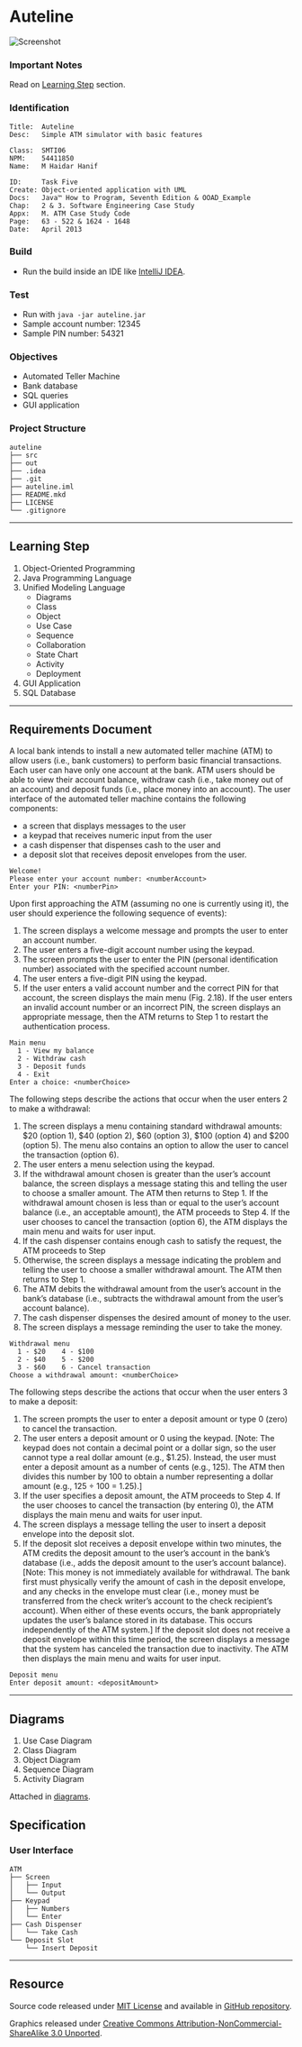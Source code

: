 # Auteline

![Screenshot](./assets/screenshot.png)

### Important Notes

Read on [Learning Step](#learning-step) section.

### Identification

```
Title:  Auteline
Desc:   Simple ATM simulator with basic features

Class:  SMTI06
NPM:    54411850
Name:   M Haidar Hanif

ID:     Task Five
Create: Object-oriented application with UML
Docs:   Java™ How to Program, Seventh Edition & OOAD_Example
Chap:   2 & 3. Software Engineering Case Study
Appx:   M. ATM Case Study Code
Page:   63 - 522 & 1624 - 1648
Date:   April 2013
```

### Build

* Run the build inside an IDE like [IntelliJ IDEA](https://www.jetbrains.com/idea).

### Test

* Run with `java -jar auteline.jar`
* Sample account number: 12345
* Sample PIN number: 54321

### Objectives

* Automated Teller Machine
* Bank database
* SQL queries
* GUI application

### Project Structure

```
auteline
├── src
├── out
├── .idea
├── .git
├── auteline.iml
├── README.mkd
├── LICENSE
└── .gitignore
```

---

## Learning Step

1.  Object-Oriented Programming
2.  Java Programming Language
3.  Unified Modeling Language
    * Diagrams
    * Class
    * Object
    * Use Case
    * Sequence
    * Collaboration
    * State Chart
    * Activity
    * Deployment
4.  GUI Application
5.  SQL Database

---

## Requirements Document

A local bank intends to install a new automated teller machine (ATM) to allow users (i.e., bank customers) to perform basic financial transactions. Each user can have only one account at the bank. ATM users should be able to view their account balance, withdraw cash (i.e., take money out of an account) and deposit funds (i.e., place money into an account). The user interface of the automated teller machine contains the following components:

* a screen that displays messages to the user
* a keypad that receives numeric input from the user
* a cash dispenser that dispenses cash to the user and
* a deposit slot that receives deposit envelopes from the user.

```
Welcome!
Please enter your account number: <numberAccount>
Enter your PIN: <numberPin>
```

Upon first approaching the ATM (assuming no one is currently using it), the user should experience the following sequence of events):

1.  The screen displays a welcome message and prompts the user to enter an account number.
2.  The user enters a five-digit account number using the keypad.
3.  The screen prompts the user to enter the PIN (personal identification number) associated with the specified account number.
4.  The user enters a five-digit PIN using the keypad.
5.  If the user enters a valid account number and the correct PIN for that account, the screen displays the main menu (Fig. 2.18). If the user enters an invalid account number or an incorrect PIN, the screen displays an appropriate message, then the ATM returns to Step 1 to restart the authentication process.

```
Main menu
  1 - View my balance
  2 - Withdraw cash
  3 - Deposit funds
  4 - Exit
Enter a choice: <numberChoice>
```

The following steps describe the actions that occur when the user enters 2 to make a withdrawal:

1.  The screen displays a menu containing standard withdrawal amounts: $20 (option 1), $40 (option 2), $60 (option 3), $100 (option 4) and $200 (option 5). The menu also contains an option to allow the user to cancel the transaction (option 6).
2.  The user enters a menu selection using the keypad.
3.  If the withdrawal amount chosen is greater than the user’s account balance, the screen displays a message stating this and telling the user to choose a smaller amount. The ATM then returns to Step 1. If the withdrawal amount chosen is less than or equal to the user’s account balance (i.e., an acceptable amount), the ATM proceeds to Step 4. If the user chooses to cancel the transaction (option 6), the ATM displays the main menu and waits for user input.
4.  If the cash dispenser contains enough cash to satisfy the request, the ATM proceeds to Step
5.  Otherwise, the screen displays a message indicating the problem and telling the user to choose a smaller withdrawal amount. The ATM then returns to Step 1.
6.  The ATM debits the withdrawal amount from the user’s account in the bank’s database (i.e., subtracts the withdrawal amount from the user’s account balance).
7.  The cash dispenser dispenses the desired amount of money to the user.
8.  The screen displays a message reminding the user to take the money.

```
Withdrawal menu
  1 - $20    4 - $100
  2 - $40    5 - $200
  3 - $60    6 - Cancel transaction
Choose a withdrawal amount: <numberChoice>
```

The following steps describe the actions that occur when the user enters 3 to make a deposit:

1.  The screen prompts the user to enter a deposit amount or type 0 (zero) to cancel the transaction.
2.  The user enters a deposit amount or 0 using the keypad. [Note: The keypad does not contain a decimal point or a dollar sign, so the user cannot type a real dollar amount (e.g., $1.25). Instead, the user must enter a deposit amount as a number of cents (e.g., 125). The ATM then divides this number by 100 to obtain a number representing a dollar amount (e.g., 125 ÷ 100 = 1.25).]
3.  If the user specifies a deposit amount, the ATM proceeds to Step 4. If the user chooses to cancel the transaction (by entering 0), the ATM displays the main menu and waits for user input.
4.  The screen displays a message telling the user to insert a deposit envelope into the deposit slot.
5.  If the deposit slot receives a deposit envelope within two minutes, the ATM credits the deposit amount to the user’s account in the bank’s database (i.e., adds the deposit amount to the user’s account balance). [Note: This money is not immediately available for withdrawal. The bank first must physically verify the amount of cash in the deposit envelope, and any checks in the envelope must clear (i.e., money must be transferred from the check writer’s account to the check recipient’s account). When either of these events occurs, the bank appropriately updates the user’s balance stored in its database. This occurs independently of the ATM system.] If the deposit slot does not receive a deposit envelope within this time period, the screen displays a message that the system has canceled the transaction due to inactivity. The ATM then displays the main menu and waits for user input.

```
Deposit menu
Enter deposit amount: <depositAmount>
```

---

## Diagrams

1.  Use Case Diagram
2.  Class Diagram
3.  Object Diagram
4.  Sequence Diagram
5.  Activity Diagram

Attached in [diagrams](/diagrams).

## Specification

### User Interface

```
ATM
├── Screen
│   ├── Input
│   └── Output
├── Keypad
│   ├── Numbers
│   └── Enter
├── Cash Dispenser
│   └── Take Cash
└── Deposit Slot
    └── Insert Deposit
```

---

## Resource

Source code released under [MIT License](LICENSE) and available in [GitHub repository](https://github.com/mhaidarh/auteline).

Graphics released under [Creative Commons Attribution-NonCommercial-ShareAlike 3.0 Unported](http://creativecommons.org/licenses/by-nc-sa/3.0).
